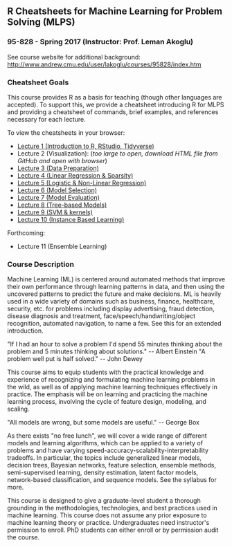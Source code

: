 ## R Cheatsheets for Machine Learning for Problem Solving (MLPS)
### 95-828 - Spring 2017 (Instructor: Prof. Leman Akoglu)

See course website for additional background: http://www.andrew.cmu.edu/user/lakoglu/courses/95828/index.htm

### Cheatsheet Goals

This course provides R as a basis for teaching (though other languages are accepted). To support this, we provide a cheatsheet introducing R for MLPS and providing a cheatsheet of commands, brief examples, and references necessary for each lecture.

To view the cheatsheets in your browser:

* [Lecture 1 (Introduction to R, RStudio, Tidyverse)](<http://htmlpreview.github.io/?https://github.com/writezhe/R_for_MLPS_cheatsheets/blob/master/0_MLPS_R_intro.html>)
* Lecture 2 (Visualization): (*too large to open, download HTML file from GitHub and open with browser*)
* [Lecture 3 (Data Preparation)](<http://htmlpreview.github.io/?https://github.com/writezhe/R_for_MLPS_cheatsheets/blob/master/3_MLPS_R_data_preparation.html>)
* [Lecture 4 (Linear Regression & Sparsity)](<http://htmlpreview.github.io/?https://github.com/writezhe/R_for_MLPS_cheatsheets/blob/master/4_MLPS_R_lin_reg_and_sparsity.html>)
* [Lecture 5 (Logistic & Non-Linear Regression)](<http://htmlpreview.github.io/?https://github.com/writezhe/R_for_MLPS_cheatsheets/blob/master/5_MLPS_R_logistic_nonlinear_regression.html>)
* [Lecture 6 (Model Selection)](<http://htmlpreview.github.io/?https://github.com/writezhe/R_for_MLPS_cheatsheets/blob/master/6_MLPS_R_model_selection.html>)
* [Lecture 7 (Model Evaluation)](<http://htmlpreview.github.io/?https://github.com/writezhe/R_for_MLPS_cheatsheets/blob/master/7_MLPS_R_model_evaluation.html>)
* [Lecture 8 (Tree-based Models)](<http://htmlpreview.github.io/?https://github.com/writezhe/R_for_MLPS_cheatsheets/blob/master/8_MLPS_R_tree_methods.html>)
* [Lecture 9 (SVM & kernels)](<http://htmlpreview.github.io/?https://github.com/writezhe/R_for_MLPS_cheatsheets/blob/master/9_MLPS_R_SVM_kernels.html>)
* [Lecture 10 (Instance Based Learning)](<http://htmlpreview.github.io/?https://github.com/writezhe/R_for_MLPS_cheatsheets/blob/master/10_MLPS_R_instance_based_learning.html>)

Forthcoming:

* Lecture 11 (Ensemble Learning)

### Course Description

Machine Learning (ML) is centered around automated methods that improve their own performance through learning patterns in data, and then using the uncovered patterns to predict the future and make decisions. ML is heavily used in a wide variety of domains such as business, finance, healthcare, security, etc. for problems including display advertising, fraud detection, disease diagnosis and treatment, face/speech/handwriting/object recognition, automated navigation, to name a few. See this for an extended introduction. 

"If I had an hour to solve a problem I'd spend 55 minutes thinking about the problem and 5 minutes thinking about solutions." -- Albert Einstein 
"A problem well put is half solved." -- John Dewey

This course aims to equip students with the practical knowledge and experience of recognizing and formulating machine learning problems in the wild, as well as of applying machine learning techniques effectively in practice. The emphasis will be on learning and practicing the machine learning process, involving the cycle of feature design, modeling, and scaling. 

"All models are wrong, but some models are useful." -- George Box

As there exists "no free lunch", we will cover a wide range of different models and learning algorithms, which can be applied to a variety of problems and have varying speed-accuracy-scalability-interpretability tradeoffs. In particular, the topics include generalized linear models, decision trees, Bayesian networks, feature selection, ensemble methods, semi-supervised learning, density estimation, latent factor models, network-based classification, and sequence models. See the syllabus for more. 

This course is designed to give a graduate-level student a thorough grounding in the methodologies, technologies, and best practices used in machine learning. This course does not assume any prior exposure to machine learning theory or practice. Undergraduates need instructor's permission to enroll. PhD students can either enroll or by permission audit the course. 
